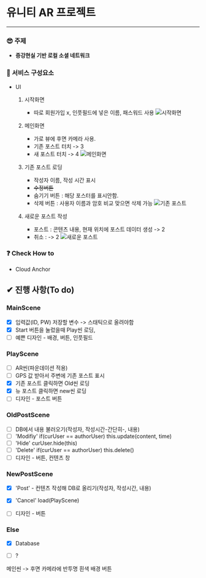 # 유니티 AR 프로젝트
<hr>

### 😎 주제 
- <b>증강현실 기반 로컬 소셜 네트워크</b>

### 🧱 서비스 구성요소
- UI
    1. 시작화면
        - 따로 회원가입 x, 인풋필드에 넣은 이름, 패스워드 사용
        ![시작화면](./myResources/startup.PNG)
    
    2. 메인화면
        - 가로 뷰에 후면 카메라 사용.
        - 기존 포스트 터치 -> 3
        - 새 포스트 터치 -> 4
        ![메인화면](./myResources/view.PNG)
   
    3. 기존 포스트 로딩
        - 작성자 이름, 작성 시간 표시
        - ~~수정버튼~~
        - 숨기기 버튼 : 해당 포스터를 표시안함.
        - 삭제 버튼 : 사용자 이름과 암호 비교 맞으면 삭제 가능
        ![기존 포스트](./myResources/oldPost.PNG)

    4. 새로운 포스트 작성
        - 포스트 : 콘텐츠 내용, 현재 위치에 포스트 데이터 생성 -> 2
        - 취소 : -> 2
        ![새로운 포스트](./myResources/newPost.PNG)

### ❓ Check How to
- Cloud Anchor

## ✔ 진행 사항(To do) 

### MainScene
- [x] 입력값(ID, PW) 저장할 변수 -> 스태틱으로 올려야함
- [x] Start 버튼을 눌렀을때 Play씬 로딩,
- [ ] 예쁜 디자인 - 배경, 버튼, 인풋필드

### PlayScene
- [ ] AR씬(파운데이션 적용)
- [ ] GPS 값 받아서 주변에 기존 포스트 표시
- [x] 기존 포스트 클릭하면 Old씬 로딩
- [x] 뉴 포스트 클릭하면 new씬 로딩
- [ ] 디자인 - 포스트 버튼

### OldPostScene
- [ ] DB에서 내용 불러오기(작성자, 작성시간-간단히-, 내용)
- [ ] 'Modifiy' if(curUser == authorUser) this.update(content, time)
- [ ] 'Hide' curUser.hide(this)
- [ ] 'Delete' if(curUser == authorUser) this.delete()
- [ ] 디자인 - 버튼, 컨텐츠 창

### NewPostScene
- [x] 'Post' - 컨텐츠 작성해 DB로 올리기(작성자, 작성시간, 내용)
- [x] 'Cancel' load(PlayScene)
- [ ] 디자인 - 버튼 


### Else
- [x] Database
- [ ] ?


메인씬 -> 후면 카메라에 반투명 흰색 배경
버튼
